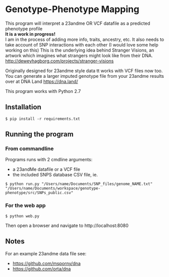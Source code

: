 Genotype-Phenotype Mapping
===============
This program will interpret a 23andme OR VCF datafile as a predicted phenotype profile  
**It is a work in progress!**  
I am in the process of adding more info, traits, ancestry, etc.
It also needs to take account of SNP interactions with each other (I would love some help working on this)
This is the underlying idea behind Stranger Visions, an artwork which imagines what strangers might look like from their DNA.
http://deweyhagborg.com/projects/stranger-visions

Originally designed for 23andme style data tt works with VCF files now too.
You can generate a larger imputed genotype file from your 23andme results over at DNA Land
https://dna.land/

This program works with Python 2.7

Installation
------------

`$ pip install -r requirements.txt`

Running the program
-------------------

### From commandline

Programs runs with 2 cmdline arguments:
 - a 23andMe datafile or a VCF file
 - the included SNPS database CSV file, ie.

`$ python run.py "/Users/name/Documents/SNP_files/genome_NAME.txt" "/Users/name/Documents/workspace/genotype-phenotype/src/SNPs_public.csv"`

### For the web app

`$ python web.py`

Then open a browser and navigate to http://localhost:8080


Notes
-----

For an example 23andme data file see:
- https://github.com/msporny/dna
- https://github.com/orta/dna
